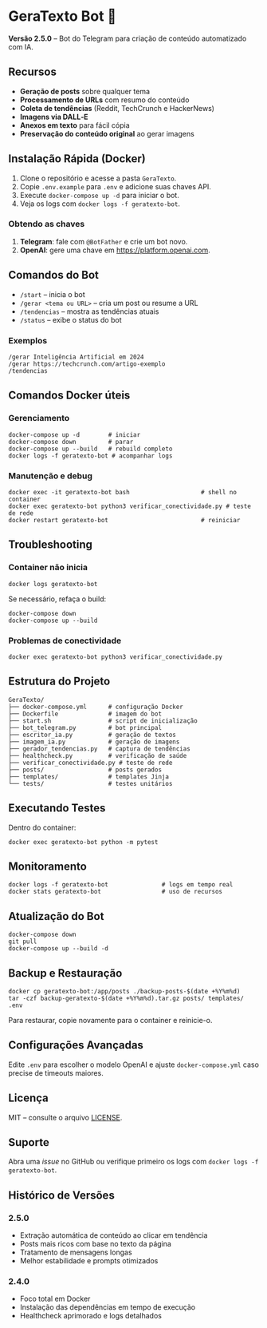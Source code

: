 # GeraTexto Bot 🤖

**Versão 2.5.0** – Bot do Telegram para criação de conteúdo automatizado com IA.

## Recursos
- **Geração de posts** sobre qualquer tema
- **Processamento de URLs** com resumo do conteúdo
- **Coleta de tendências** (Reddit, TechCrunch e HackerNews)
- **Imagens via DALL‑E**
- **Anexos em texto** para fácil cópia
- **Preservação do conteúdo original** ao gerar imagens

## Instalação Rápida (Docker)
1. Clone o repositório e acesse a pasta `GeraTexto`.
2. Copie `.env.example` para `.env` e adicione suas chaves API.
3. Execute `docker-compose up -d` para iniciar o bot.
4. Veja os logs com `docker logs -f geratexto-bot`.

### Obtendo as chaves
1. **Telegram**: fale com `@BotFather` e crie um bot novo.
2. **OpenAI**: gere uma chave em <https://platform.openai.com>.

## Comandos do Bot
- `/start` – inicia o bot
- `/gerar <tema ou URL>` – cria um post ou resume a URL
- `/tendencias` – mostra as tendências atuais
- `/status` – exibe o status do bot

### Exemplos
```
/gerar Inteligência Artificial em 2024
/gerar https://techcrunch.com/artigo-exemplo
/tendencias
```

## Comandos Docker úteis
### Gerenciamento
```
docker-compose up -d        # iniciar
docker-compose down         # parar
docker-compose up --build   # rebuild completo
docker logs -f geratexto-bot # acompanhar logs
```

### Manutenção e debug
```
docker exec -it geratexto-bot bash                    # shell no container
docker exec geratexto-bot python3 verificar_conectividade.py # teste de rede
docker restart geratexto-bot                          # reiniciar
```

## Troubleshooting
### Container não inicia
```
docker logs geratexto-bot
```
Se necessário, refaça o build:
```
docker-compose down
docker-compose up --build
```

### Problemas de conectividade
```
docker exec geratexto-bot python3 verificar_conectividade.py
```

## Estrutura do Projeto
```
GeraTexto/
├── docker-compose.yml      # configuração Docker
├── Dockerfile              # imagem do bot
├── start.sh                # script de inicialização
├── bot_telegram.py         # bot principal
├── escritor_ia.py          # geração de textos
├── imagem_ia.py            # geração de imagens
├── gerador_tendencias.py   # captura de tendências
├── healthcheck.py          # verificação de saúde
├── verificar_conectividade.py # teste de rede
├── posts/                  # posts gerados
├── templates/              # templates Jinja
└── tests/                  # testes unitários
```

## Executando Testes
Dentro do container:
```
docker exec geratexto-bot python -m pytest
```

## Monitoramento
```
docker logs -f geratexto-bot               # logs em tempo real
docker stats geratexto-bot                 # uso de recursos
```

## Atualização do Bot
```
docker-compose down
git pull
docker-compose up --build -d
```

## Backup e Restauração
```
docker cp geratexto-bot:/app/posts ./backup-posts-$(date +%Y%m%d)
tar -czf backup-geratexto-$(date +%Y%m%d).tar.gz posts/ templates/ .env
```
Para restaurar, copie novamente para o container e reinicie-o.

## Configurações Avançadas
Edite `.env` para escolher o modelo OpenAI e ajuste `docker-compose.yml` caso precise de timeouts maiores.

## Licença
MIT – consulte o arquivo [LICENSE](LICENSE).

## Suporte
Abra uma *issue* no GitHub ou verifique primeiro os logs com `docker logs -f geratexto-bot`.

## Histórico de Versões
### 2.5.0
- Extração automática de conteúdo ao clicar em tendência
- Posts mais ricos com base no texto da página
- Tratamento de mensagens longas
- Melhor estabilidade e prompts otimizados

### 2.4.0
- Foco total em Docker
- Instalação das dependências em tempo de execução
- Healthcheck aprimorado e logs detalhados

